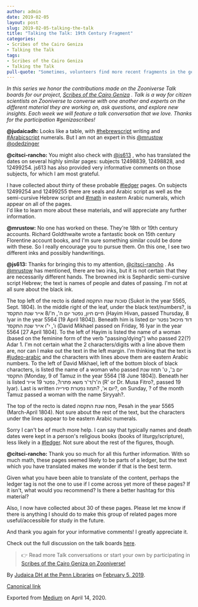 ```yaml
---
author: admin
date: 2019-02-05
layout: post
slug: 2019-02-05-talking-the-talk
title: "Talking the Talk: 19th Century Fragment"
categories:
- Scribes of the Cairo Geniza
- Talking the Talk
tags:
- Scribes of the Cairo Geniza
- Talking the Talk
pull-quote: "Sometimes, volunteers find more recent fragments in the geniza. Check out this 19th-century account.  In this series we honor the contributions made on the Zooniverse Talk boards for our project, Scribes of the Cairo Geniza."
---
```


_In this series we honor the contributions made on the Zooniverse Talk boards for our project,_ [_Scribes of the Cairo Geniza_](https://www.zooniverse.org/projects/judaicadh/scribes-of-the-cairo-geniza) _. Talk is a way for citizen scientists on Zooniverse to converse with one another and experts on the different material they are working on, ask questions, and explore new insights. Each week we will feature a talk conversation that we love. Thanks for the participation #genizascribes!_

**@judaicadh:** Looks like a table, with [#hebrewscript](https://www.zooniverse.org/projects/judaicadh/scribes-of-the-cairo-geniza/talk/tags/hebrewscript) writing and [#Arabicscript](https://www.zooniverse.org/projects/judaicadh/scribes-of-the-cairo-geniza/talk/tags/Arabicscript) numerals. But I am not an expert in this [@mrustow](https://www.zooniverse.org/users/mrustow) [@odedzinger](https://www.zooniverse.org/users/odedzinger)

**@citsci-rancho:** You might also check with [@js613](https://www.zooniverse.org/users/js613) , who has translated the dates on several highly similar pages: subjects 12498839, 12498828, and 12499254. js613 has also provided very informative comments on those subjects, for which I am most grateful.

I have collected about thirty of these probable [#ledger](https://www.zooniverse.org/projects/judaicadh/scribes-of-the-cairo-geniza/talk/tags/ledger) pages. On subjects 12499254 and 12499255 there are seals and Arabic script as well as the semi-cursive Hebrew script and [#math](https://www.zooniverse.org/projects/judaicadh/scribes-of-the-cairo-geniza/talk/tags/math) in eastern Arabic numerals, which appear on all of the pages.<br>
I'd like to learn more about these materials, and will appreciate any further information.

**@mrustow:** No one has worked on these. They're 18th or 19th century accounts. Richard Goldthwaite wrote a fantastic book on 15th century Florentine account books, and I'm sure something similar could be done with these. So I really encourage you to pursue them. On this one, I see two different inks and possibly handwritings.

**@js613:** Thanks for bringing this to my attention, [@citsci-rancho](https://www.zooniverse.org/users/citsci-rancho) . As [@mrustow](https://www.zooniverse.org/users/mrustow) has mentioned, there are two inks, but it is not certain that they are necessarily different hands. The browned ink is Sephardic semi-cursive script Hebrew; the text is names of people and dates of passing. I'm not at all sure about the black ink.

The top left of the recto is dated סוכות שנת התקסה (Sukot in the year 5565, Sept. 1804). In the middle right of the leaf, under the black text/numbers?, is חיים חיון, נפטר יום ה', ח'/8 אייר שנת התקסד (Hayim Hivan, passed Thursday, 8 Iyar in the year 5564 [19 April 1804]). Beneath him is listed דוד מיכאל נפטר יום ו', י"ו אייר שנת התקסד (David Mikhael passed on Friday, 16 Iyar in the year 5564 [27 April 1804]. To the left of Hayim is listed the name of a woman (based on the feminine form of the verb "passing/dying") who passed 22(?) Adar 1. I'm not certain what the 2 characters/digits with a line above them are, nor can I make out the text in the left margin. I'm thinking that the text is [#judeo-arabic](https://www.zooniverse.org/projects/judaicadh/scribes-of-the-cairo-geniza/talk/tags/judeo-arabic) and the characters with lines above them are eastern Arabic numbers. To the left of David Mikhael, left of the bottom block of black characters, is listed the name of a woman who passed יום ב', ט' תמוז שנת התקסד (Monday, 9 of Tamuz in the year 5564 [18 June 1804]). Beneath her is listed ה'ר/ד'ר משא פתרו?, נפטר 19 אייר (R' or Dr. Musa Fitro?, passed 19 Iyar). Last is written יום א', ?תמוז נפטרת סירייה?, on Sunday, ? of the month Tamuz passed a woman with the name Siryyah?.

The top of the recto is dated פסח שנת התקסה, Pesah in the year 5565 (March-April 1804). Not sure about the rest of the text, but the characters under the lines appear to be eastern Arabic numerals.

Sorry I can't be of much more help. I can say that typically names and death dates were kept in a person's religious books (books of liturgy/scripture), less likely in a [#ledger](https://www.zooniverse.org/projects/judaicadh/scribes-of-the-cairo-geniza/talk/tags/ledger). Not sure about the rest of the figures, though.

**@citsci-rancho:** Thank you so much for all this further information. With so much math, these pages seemed likely to be parts of a ledger, but the text which you have translated makes me wonder if that is the best term.

Given what you have been able to translate of the content, perhaps the ledger tag is not the one to use if I come across yet more of these pages? If it isn't, what would you recommend? Is there a better hashtag for this material?

Also, I now have collected about 30 of these pages. Please let me know if there is anything I should do to make this group of related pages more useful/accessible for study in the future.

And thank you again for your informative comments! I greatly appreciate it.

Check out the full discussion on the talk boards [here](https://www.zooniverse.org/projects/judaicadh/scribes-of-the-cairo-geniza/talk/1029/536401?comment=1103784&page=1).

> 👉 Read more Talk conversations or start your own by participating in [Scribes of the Cairo Geniza on Zooniverse!](https://www.zooniverse.org/projects/judaicadh/scribes-of-the-cairo-geniza)

By [Judaica DH at the Penn Libraries](https://medium.com/@judaicadh) on [<time>February 5, 2019</time>](https://medium.com/p/45a8cea3e360).

[Canonical link](https://medium.com/@judaicadh/talking-the-talk-19th-century-fragment-45a8cea3e360)

Exported from [Medium](https://medium.com) on April 14, 2020.

